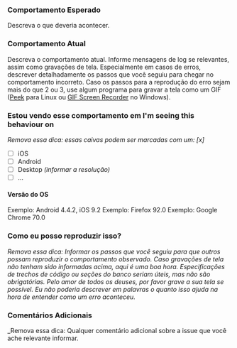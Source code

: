 ### Comportamento Esperado
Descreva o que deveria acontecer.

### Comportamento Atual
Descreva o comportamento atual. Informe mensagens de log se relevantes, assim como gravações de tela.
Especialmente em casos de erros, descrever detalhadamente os passos que você seguiu para chegar no comportamento incorreto. Caso os passos para a reprodução do erro sejam mais do que 2 ou 3, use algum programa para gravar a tela como um GIF ([Peek](https://www.edivaldobrito.com.br/peek-animated-gif-recorder-no-linux/) para Linux ou [GIF Screen Recorder](http://gifrecorder.com/) no Windows).

### Estou vendo esse comportamento em I'm seeing this behaviour on
_Remova essa dica: essas caivas podem ser marcadas com um: [x]_

- [ ] iOS
- [ ] Android
- [ ] Desktop *(informar a resolução)*
- [ ] ...

#### Versão do OS
Exemplo: Android 4.4.2, iOS 9.2
Exemplo: Firefox 92.0
Exemplo: Google Chrome 70.0

### Como eu posso reproduzir isso?
_Remova essa dica: Informar os passos que você seguiu para que outros possam reproduzir o comportamento observado. Caso gravações de tela não tenham sido informadas acima, aqui é uma boa hora. Especificações de trechos de código ou seções do banco seriam úteis, mas não são obrigatórias. Pelo amor de todos os deuses, por favor grave a sua tela se possível. Eu não poderia descrever em palavras o quanto isso ajuda na hora de entender como um erro aconteceu._


### Comentários Adicionais
_Remova essa dica: Qualquer comentário adicional sobre a issue que você ache relevante informar.
